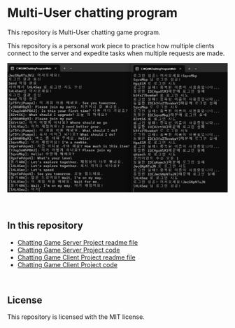 # Multi-User chatting program

This repository is Multi-User chatting game program.

This repository is a personal work piece to practice how multiple clients connect to the server and expedite tasks when multiple requests are made.  

![채팅결과](./Document/서버_클라이언트_로그인_채팅결과.png)

<br/>

## In this repository

* [Chatting Game Server Project readme file](https://github.com/Mgcllee/ChattingGame/blob/master/ChatServer/readme.md)  
* [Chatting Game Server Project code](https://github.com/Mgcllee/ChattingGame/blob/master/ChatServer)  
* [Chatting Game Client Project readme file](https://github.com/Mgcllee/ChattingGame/blob/master/ChatServer/readme.md)  
* [Chatting Game Client Project code](https://github.com/Mgcllee/ChattingGame/blob/master/ChatClient)  

<br/>


## License

This repository is licensed with the MIT license.
